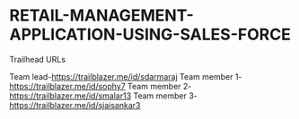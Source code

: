 # RETAIL-MANAGEMENT-APPLICATION-USING-SALES-FORCE

Trailhead URLs

Team lead-https://trailblazer.me/id/sdarmaraj
Team member 1-https://trailblazer.me/id/sophy7
Team member 2-https://trailblazer.me/id/smalar13
Team member 3-https://trailblazer.me/id/sjaisankar3
